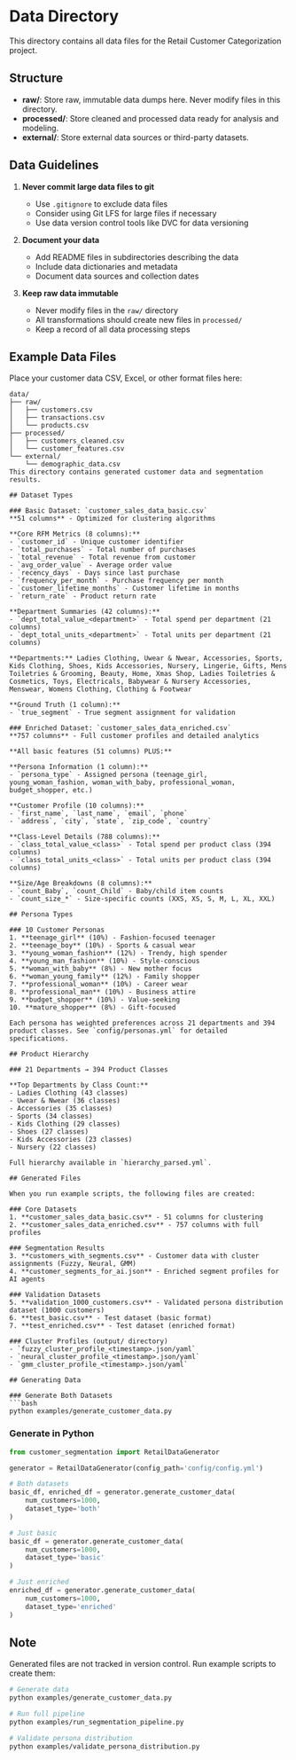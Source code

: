 # Data Directory

This directory contains all data files for the Retail Customer Categorization project.

## Structure

- **raw/**: Store raw, immutable data dumps here. Never modify files in this directory.
- **processed/**: Store cleaned and processed data ready for analysis and modeling.
- **external/**: Store external data sources or third-party datasets.

## Data Guidelines

1. **Never commit large data files to git**
   - Use `.gitignore` to exclude data files
   - Consider using Git LFS for large files if necessary
   - Use data version control tools like DVC for data versioning

2. **Document your data**
   - Add README files in subdirectories describing the data
   - Include data dictionaries and metadata
   - Document data sources and collection dates

3. **Keep raw data immutable**
   - Never modify files in the `raw/` directory
   - All transformations should create new files in `processed/`
   - Keep a record of all data processing steps

## Example Data Files

Place your customer data CSV, Excel, or other format files here:

```
data/
├── raw/
│   ├── customers.csv
│   ├── transactions.csv
│   └── products.csv
├── processed/
│   ├── customers_cleaned.csv
│   └── customer_features.csv
└── external/
    └── demographic_data.csv
This directory contains generated customer data and segmentation results.

## Dataset Types

### Basic Dataset: `customer_sales_data_basic.csv`
**51 columns** - Optimized for clustering algorithms

**Core RFM Metrics (8 columns):**
- `customer_id` - Unique customer identifier
- `total_purchases` - Total number of purchases
- `total_revenue` - Total revenue from customer
- `avg_order_value` - Average order value
- `recency_days` - Days since last purchase
- `frequency_per_month` - Purchase frequency per month
- `customer_lifetime_months` - Customer lifetime in months
- `return_rate` - Product return rate

**Department Summaries (42 columns):**
- `dept_total_value_<department>` - Total spend per department (21 columns)
- `dept_total_units_<department>` - Total units per department (21 columns)

**Departments:** Ladies Clothing, Uwear & Nwear, Accessories, Sports, Kids Clothing, Shoes, Kids Accessories, Nursery, Lingerie, Gifts, Mens Toiletries & Grooming, Beauty, Home, Xmas Shop, Ladies Toiletries & Cosmetics, Toys, Electricals, Babywear & Nursery Accessories, Menswear, Womens Clothing, Clothing & Footwear

**Ground Truth (1 column):**
- `true_segment` - True segment assignment for validation

### Enriched Dataset: `customer_sales_data_enriched.csv`
**757 columns** - Full customer profiles and detailed analytics

**All basic features (51 columns) PLUS:**

**Persona Information (1 column):**
- `persona_type` - Assigned persona (teenage_girl, young_woman_fashion, woman_with_baby, professional_woman, budget_shopper, etc.)

**Customer Profile (10 columns):**
- `first_name`, `last_name`, `email`, `phone`
- `address`, `city`, `state`, `zip_code`, `country`

**Class-Level Details (788 columns):**
- `class_total_value_<class>` - Total spend per product class (394 columns)
- `class_total_units_<class>` - Total units per product class (394 columns)

**Size/Age Breakdowns (8 columns):**
- `count_Baby`, `count_Child` - Baby/child item counts
- `count_size_*` - Size-specific counts (XXS, XS, S, M, L, XL, XXL)

## Persona Types

### 10 Customer Personas
1. **teenage_girl** (10%) - Fashion-focused teenager
2. **teenage_boy** (10%) - Sports & casual wear
3. **young_woman_fashion** (12%) - Trendy, high spender
4. **young_man_fashion** (10%) - Style-conscious
5. **woman_with_baby** (8%) - New mother focus
6. **woman_young_family** (12%) - Family shopper
7. **professional_woman** (10%) - Career wear
8. **professional_man** (10%) - Business attire
9. **budget_shopper** (10%) - Value-seeking
10. **mature_shopper** (8%) - Gift-focused

Each persona has weighted preferences across 21 departments and 394 product classes. See `config/personas.yml` for detailed specifications.

## Product Hierarchy

### 21 Departments → 394 Product Classes

**Top Departments by Class Count:**
- Ladies Clothing (43 classes)
- Uwear & Nwear (36 classes)
- Accessories (35 classes)
- Sports (34 classes)
- Kids Clothing (29 classes)
- Shoes (27 classes)
- Kids Accessories (23 classes)
- Nursery (22 classes)

Full hierarchy available in `hierarchy_parsed.yml`.

## Generated Files

When you run example scripts, the following files are created:

### Core Datasets
1. **customer_sales_data_basic.csv** - 51 columns for clustering
2. **customer_sales_data_enriched.csv** - 757 columns with full profiles

### Segmentation Results
3. **customers_with_segments.csv** - Customer data with cluster assignments (Fuzzy, Neural, GMM)
4. **customer_segments_for_ai.json** - Enriched segment profiles for AI agents

### Validation Datasets
5. **validation_1000_customers.csv** - Validated persona distribution dataset (1000 customers)
6. **test_basic.csv** - Test dataset (basic format)
7. **test_enriched.csv** - Test dataset (enriched format)

### Cluster Profiles (output/ directory)
- `fuzzy_cluster_profile_<timestamp>.json/yaml`
- `neural_cluster_profile_<timestamp>.json/yaml`
- `gmm_cluster_profile_<timestamp>.json/yaml`

## Generating Data

### Generate Both Datasets
```bash
python examples/generate_customer_data.py
```

### Generate in Python
```python
from customer_segmentation import RetailDataGenerator

generator = RetailDataGenerator(config_path='config/config.yml')

# Both datasets
basic_df, enriched_df = generator.generate_customer_data(
    num_customers=1000, 
    dataset_type='both'
)

# Just basic
basic_df = generator.generate_customer_data(
    num_customers=1000, 
    dataset_type='basic'
)

# Just enriched
enriched_df = generator.generate_customer_data(
    num_customers=1000, 
    dataset_type='enriched'
)
```

## Note

Generated files are not tracked in version control. Run example scripts to create them:

```bash
# Generate data
python examples/generate_customer_data.py

# Run full pipeline
python examples/run_segmentation_pipeline.py

# Validate persona distribution
python examples/validate_persona_distribution.py
```
